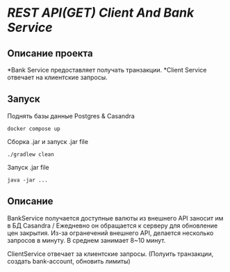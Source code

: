 
# ***REST API(GET) Client And Bank Service***

## Описание проекта

*Bank Service предоставляет получать транзакции.
*Client Service отвечает на клиентские запросы.

## Запуск

Поднять базы данные Postgres & Casandra
```
docker compose up
```

Сборка .jar и запуск .jar file 
```
./gradlew clean
```
Запуск .jar file
```
java -jar ...
```

## Описание 

BankService получается доступные валюты из внешнего API заносит им в БД Casandra / Ежедневно он обращается к серверу для обновление цен закрытия.
Из-за огранечений внешнего API, делается несколько запросов в минуту. В среднем занимает 8~10 минут.

ClientService отвечает за клиентские запросы. (Полуить транзакции, создать bank-account, обновить лимиты)





